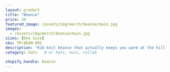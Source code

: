 ```yaml
---
layout: product
title: "Beanie"
price: 24
featured_image: /assets/img/merch/beanie/main.jpg
images:
  - /assets/img/merch/beanie/main.jpg
sizes: [One Size]
sku: TM-BEAN-001
description: "Rib-knit beanie that actually keeps you warm at the hill."
category: hats   # or hats, misc, collab

shopify_handle: beanie
---
```

